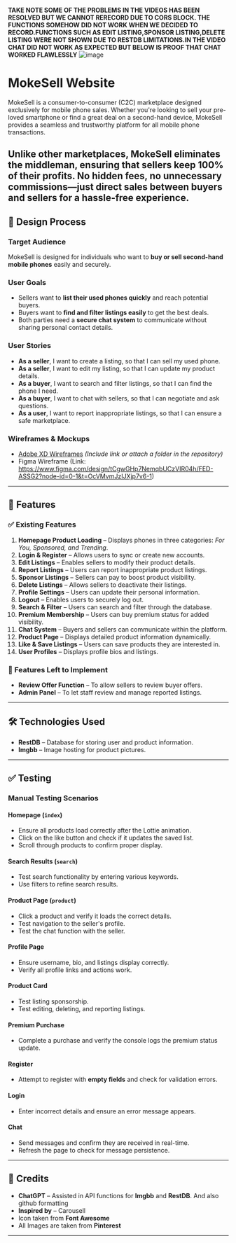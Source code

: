 **TAKE NOTE SOME OF THE PROBLEMS IN THE VIDEOS HAS BEEN RESOLVED BUT WE CANNOT RERECORD DUE TO CORS BLOCK. THE FUNCTIONS SOMEHOW DID NOT WORK WHEN WE DECIDED TO RECORD.FUNCTIONS
SUCH AS EDIT LISTING,SPONSOR LISTING,DELETE LISTING WERE NOT SHOWN DUE TO RESTDB LIMITATIONS.IN THE VIDEO CHAT DID NOT WORK AS EXPECTED BUT BELOW IS PROOF THAT CHAT WORKED FLAWLESSLY**
![image](https://github.com/user-attachments/assets/e21f18d8-19d7-4d95-9fa3-8abcee542469)

# MokeSell Website

MokeSell is a consumer-to-consumer (C2C) marketplace designed exclusively for mobile phone sales. Whether you're looking to sell your pre-loved smartphone or find a great deal on a second-hand device, MokeSell provides a seamless and trustworthy platform for all mobile phone transactions.

Unlike other marketplaces, MokeSell eliminates the middleman, ensuring that sellers keep 100% of their profits. No hidden fees, no unnecessary commissions—just direct sales between buyers and sellers for a hassle-free experience.
---

## 📌 Design Process  

### **Target Audience**
MokeSell is designed for individuals who want to **buy or sell second-hand mobile phones** easily and securely.  

### **User Goals**
- Sellers want to **list their used phones quickly** and reach potential buyers.  
- Buyers want to **find and filter listings easily** to get the best deals.  
- Both parties need a **secure chat system** to communicate without sharing personal contact details.  

### **User Stories**
- **As a seller**, I want to create a listing, so that I can sell my used phone.  
- **As a seller**, I want to edit my listing, so that I can update my product details.  
- **As a buyer**, I want to search and filter listings, so that I can find the phone I need.  
- **As a buyer**, I want to chat with sellers, so that I can negotiate and ask questions.  
- **As a user**, I want to report inappropriate listings, so that I can ensure a safe marketplace.  

### **Wireframes & Mockups**
- [Adobe XD Wireframes](#) *(Include link or attach a folder in the repository)*  
- Figma Wireframe (Link: https://www.figma.com/design/tCgwGHp7NemqbUCzVIR04h/FED-ASSG2?node-id=0-1&t=OcVMvmJzIJXjp7v6-1)
---

## 🎯 Features  

### **✅ Existing Features**
1. **Homepage Product Loading** – Displays phones in three categories: *For You, Sponsored, and Trending*.  
2. **Login & Register** – Allows users to sync or create new accounts.  
3. **Edit Listings** – Enables sellers to modify their product details.  
4. **Report Listings** – Users can report inappropriate product listings.  
5. **Sponsor Listings** – Sellers can pay to boost product visibility.  
6. **Delete Listings** – Allows sellers to deactivate their listings.  
7. **Profile Settings** – Users can update their personal information.  
8. **Logout** – Enables users to securely log out.  
9. **Search & Filter** – Users can search and filter through the database.  
10. **Premium Membership** – Users can buy premium status for added visibility.  
11. **Chat System** – Buyers and sellers can communicate within the platform.  
12. **Product Page** – Displays detailed product information dynamically.  
13. **Like & Save Listings** – Users can save products they are interested in.  
14. **User Profiles** – Displays profile bios and listings.  

### **🚀 Features Left to Implement**
- **Review Offer Function** – To allow sellers to review buyer offers.  
- **Admin Panel** – To let staff review and manage reported listings.  

---

## 🛠 Technologies Used  

- **RestDB** – Database for storing user and product information.  
- **Imgbb** – Image hosting for product pictures.  

---

## ✅ Testing  

### **Manual Testing Scenarios**  

#### **Homepage (`index`)**
- Ensure all products load correctly after the Lottie animation.  
- Click on the like button and check if it updates the saved list.  
- Scroll through products to confirm proper display.  

#### **Search Results (`search`)**
- Test search functionality by entering various keywords.  
- Use filters to refine search results.  

#### **Product Page (`product`)**
- Click a product and verify it loads the correct details.  
- Test navigation to the seller's profile.  
- Test the chat function with the seller.  

#### **Profile Page**
- Ensure username, bio, and listings display correctly.  
- Verify all profile links and actions work.  

#### **Product Card**
- Test listing sponsorship.  
- Test editing, deleting, and reporting listings.  

#### **Premium Purchase**
- Complete a purchase and verify the console logs the premium status update.  

#### **Register**
- Attempt to register with **empty fields** and check for validation errors.  

#### **Login**
- Enter incorrect details and ensure an error message appears.  

#### **Chat**
- Send messages and confirm they are received in real-time.  
- Refresh the page to check for message persistence.  

---

## 📜 Credits  

- **ChatGPT** – Assisted in API functions for **Imgbb** and **RestDB**. And also github formatting
- **Inspired by** – Carousell
- Icon taken from **Font Awesome**
- All Images are taken from **Pinterest**

---


